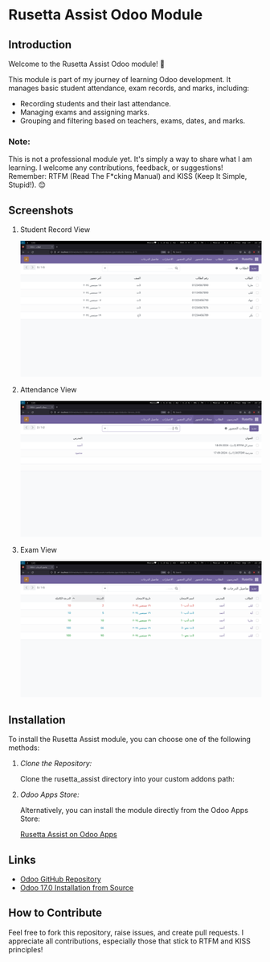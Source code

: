 # Rusetta Assist Odoo Module

## Introduction

Welcome to the Rusetta Assist Odoo module! 🚀

This module is part of my journey of learning Odoo development. It manages basic student attendance, exam records, and marks, including:

- Recording students and their last attendance.
- Managing exams and assigning marks.
- Grouping and filtering based on teachers, exams, dates, and marks.

### Note:
This is not a professional module yet. It's simply a way to share what I am learning. I welcome any contributions, feedback, or suggestions! Remember: RTFM (Read The F*cking Manual) and KISS (Keep It Simple, Stupid!). 😊

## Screenshots

1. Student Record View

   ![Student Record](./rusetta_assist/images/student.png)

2. Attendance View

   ![Attendance](./rusetta_assist/images/attendance.png)

3. Exam View

   ![Exam Marks](./rusetta_assist/images/exam.png)



## Installation

To install the Rusetta Assist module, you can choose one of the following methods:

1. *Clone the Repository:*

   Clone the rusetta_assist directory into your custom addons path:


2. *Odoo Apps Store:*

    Alternatively, you can install the module directly from the Odoo Apps Store:

    [Rusetta Assist on Odoo Apps](https://apps.odoo.com/apps/modules/17.0/rusetta_assist)

## Links

- [Odoo GitHub Repository](https://github.com/odoo/odoo)
- [Odoo 17.0 Installation from Source](https://www.odoo.com/documentation/17.0/administration/on_premise/source.html)

## How to Contribute

Feel free to fork this repository, raise issues, and create pull requests. I appreciate all contributions, especially those that stick to RTFM and KISS principles!
